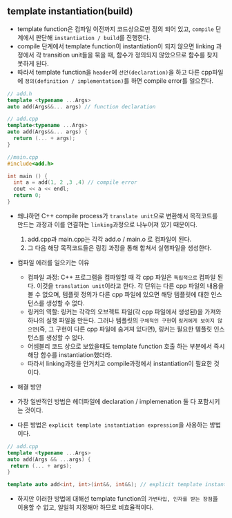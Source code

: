 ## template instantiation(build)

- template function은 컴파일 이전까지 코드상으로만 정의 되어 있고, `compile` 단계에서 판단해 `instantiation / build`를 진행한다.
- compile 단계에서 template function이 instantiation이 되지 않으면 linking 과정에서 각 transition unit들을 묶을 때, 함수가 정의되지 않았으므로 함수를 찾지 못하게 된다.
- 따라서 template function을 `header`에 `선언(declaration)`을 하고 다른 cpp파일에 `정의(definition / implementation)`를 하면 compile error를 일으킨다.

```cpp
// add.h
template <typename ...Args>
auto add(Args&&... args) // function declaration

// add.cpp
template<typename ...Args>
auto add(Args&&... args) {
  return (... + args);
}

//main.cpp
#include<add.h>

int main () {
  int a = add(1, 2 ,3 ,4) // compile error
  cout << a << endl;
  return 0;
}
```

- 왜냐하면 C++ compile process가 `translate unit`으로 변환해서 목적코드를 만드는 과정과 이를 연결하는 `linking`과정으로 나누어져 있기 때문이다.

  1. add.cpp과 main.cpp는 각각 add.o / main.o 로 컴파일이 된다.
  2. 그 다음 해당 목적코드들은 링킹 과정을 통해 합쳐서 실행파일을 생성한다.

- 컴파일 에러를 일으키는 이유
  - 컴파일 과정: C++ 프로그램을 컴파일할 때 각 cpp 파일은 `독립적으로` 컴파일 된다. 이것을 `translation unit`이라고 한다. 각 단위는 다른 cpp 파일의 내용을 볼 수 없으며, 템플릿 정의가 다른 cpp 파일에 있으면 해당 템플릿에 대한 인스턴스를 생성할 수 없다.
  - 링커의 역할: 링커는 각각의 오브젝트 파일(각 cpp 파일에서 생성된)을 가져와 하나의 실행 파일을 만든다. 그러나 템플릿의 `구체적인 구현`이 `링커에게 보이지 않으면`(즉, 그 구현이 다른 cpp 파일에 숨겨져 있다면), 링커는 필요한 템플릿 인스턴스를 생성할 수 없다.
  - 어셈블리 코드 상으로 보았을때도 template function 호출 하는 부분에서 즉시 해당 함수를 instantiation했더라.
  - 따라서 linking과정을 안거치고 compile과정에서 instantiation이 필요한 것이다.

- 해결 방안
 - 가장 일반적인 방법은 헤더파일에 declaration / implemenation 둘 다 포함시키는 것이다.
 - 다른 방법은 `explicit template instantiation expression`을 사용하는 방법이다.
 ```cpp
 // add.cpp
 template <typename ...Args>
 auto add(Args && ...args) {
  return (... + args);
 }

 template auto add<int, int>(int&&, int&&); // explicit template instantiation
 ```

 - 하지만 이러한 방법에 대해선 template function의 `가변타입, 인자를 받는 장점`을 이용할 수 없고, 일일히 지정해야 하므로 비효율적이다.

